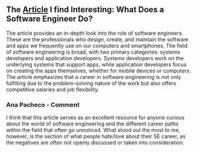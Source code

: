## The [Article](https://github.com) I find Interesting: What Does a Software Engineer Do?
The article provides an in-depth look into the role of software engineers. These are the professionals who design, create, and maintain the software and apps we frequently use on our computers and smartphones. The field of software engineering is broad, with two primary categories: systems developers and application developers. Systems developers work on the underlying systems that support apps, while application developers focus on creating the apps themselves, whether for mobile devices or computers. The article emphasizes that a career in software engineering is not only fulfilling due to the problem-solving nature of the work but also offers competitive salaries and job flexibility.

### Ana Pacheco - Comment ###
I think that this article serves as an excellent resource for anyone curious about the world of software engineering and the different career paths within the field that often go unnoticed. What stood out the most to me, however, is the section of what people hate/love about their SE career, as the negatives are often not openly discussed or taken into consideration. 

